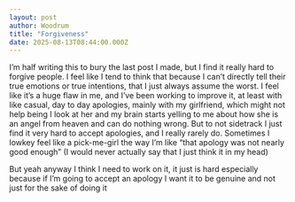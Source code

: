 ```yaml
---
layout: post
author: Woodrum
title: "Forgiveness"
date: 2025-08-13T08:44:00.000Z
---
```


I’m half writing this to bury the last post I made, but I find it really hard to forgive people. I feel like I tend to think that because I can’t directly tell their true emotions or true intentions, that I just always assume the worst. I feel like it’s a huge flaw in me, and I’ve been working to improve it, at least with like casual, day to day apologies, mainly with my girlfriend,  which might not help being I look at her and my brain starts yelling to me about how she is an angel from heaven and can do nothing wrong. But to not sidetrack I just find it very hard to accept apologies, and I really rarely do. Sometimes I lowkey feel like a pick-me-girl the way I’m like “that apology was not nearly good enough” (I would never actually say that I just think it in my head)

But yeah anyway I think I need to work on it, it just is hard especially because if I’m going to accept an apology I want it to be genuine and not just for the sake of doing it 
